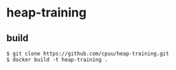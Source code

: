 # heap-training

## build
```
$ git clone https://github.com/cpuu/heap-training.git
$ docker build -t heap-training .
```
